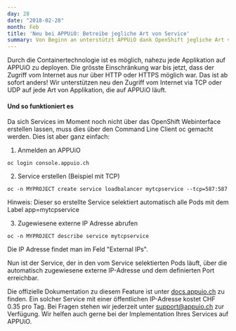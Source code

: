 ```yaml
---
day: 28
date: "2018-02-28"
month: Feb
title: 'Neu bei APPUiO: Betreibe jegliche Art von Service'
summary: Von Beginn an unterstützt APPUiO dank OpenShift jegliche Art von Applikationen. Neu ist sogar der Zugriff vom Internet via TCP oder UDP auf die Services möglich.
---
```

Durch die Containertechnologie ist es möglich, nahezu jede Applikation auf APPUiO zu deployen. Die grösste Einschränkung war bis jetzt, dass der Zugriff vom Internet aus nur über HTTP oder HTTPS möglich war. Das ist ab sofort anders! Wir unterstützen neu den Zugriff vom Internet via TCP oder UDP auf jede Art von Applikation, die auf APPUiO läuft.

#### Und so funktioniert es

Da sich Services im Moment noch nicht über das OpenShift Webinterface erstellen lassen, muss dies über den Command Line Client oc gemacht werden. Dies ist aber ganz einfach:



1. Anmelden an APPUiO

```
oc login console.appuio.ch
```



2. Service erstellen (Beispiel mit TCP)

```
oc -n MYPROJECT create service loadbalancer mytcpservice --tcp=587:587
```

Hinweis: Dieser so erstellte Service selektiert automatisch alle Pods mit dem Label app=mytcpservice



3. Zugewiesene externe IP Adresse abrufen

```
oc -n MYPROJECT describe service mytcpservice
```

Die IP Adresse findet man im Feld "External IPs".



Nun ist der Service, der in den vom Service selektierten Pods läuft, über die automatisch zugewiesene externe IP-Adresse und dem definierten Port erreichbar.



Die offizielle Dokumentation zu diesem Feature ist unter [docs.appuio.ch](http://docs.appuio.ch/en/latest/non-http-services.html) zu finden. Ein solcher Service mit einer öffentlichen IP-Adresse kostet CHF 0.35 pro Tag. Bei Fragen stehen wir jederzeit unter [support@appuio.ch](mailto:support@appuio.ch?Subject=non-http) zur Verfügung. Wir helfen auch gerne bei der Implementation Ihres Services auf APPUiO.



